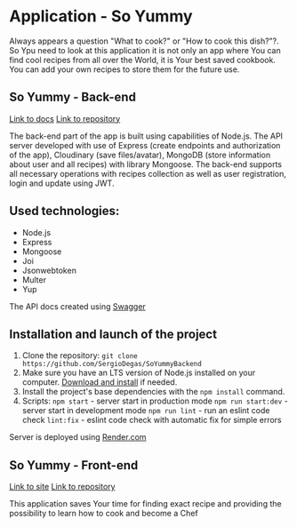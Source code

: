 # Application - So Yummy

Always appears a question "What to cook?" or "How to cook this dish?"?. So Ypu need to look at this application it is not only an app where You can find cool recipes from all over the World, it is Your best saved cookbook. You can add your own recipes to store them for the future use.

## So Yummy - Back-end

[Link to docs](https://backend-x5bd.onrender.com/api-docs/)
[Link to repository](https://github.com/SergioDegas/SoYummyBackend)

The back-end part of the app is built using capabilities of Node.js. The API server developed with use of Express (create endpoints and authorization of the app), Cloudinary (save files/avatar), MongoDB (store information about user and all recipes) with library Mongoose. The back-end supports all necessary operations with recipes collection as well as user registration, login and update using JWT.

## Used technologies:

- Node.js
- Express
- Mongoose
- Joi
- Jsonwebtoken
- Multer
- Yup

The API docs created using [Swagger](https://swagger.io)

## Installation and launch of the project

1. Clone the repository: `git clone https://github.com/SergioDegas/SoYummyBackend`
2. Make sure you have an LTS version of Node.js installed on your computer. [Download and install](https://nodejs.org/en/) if needed.
3. Install the project's base dependencies with the `npm install` command.
4. Scripts: `npm start` - server start in production mode
          `npm run start:dev` - server start in development mode
          `npm run lint` - run an eslint code check
          `lint:fix` - eslint code check with automatic fix for simple errors

Server is deployed using [Render.com](https://render.com)

## So Yummy - Front-end

[Link to site](https://cookbook-so-yummy.netlify.app/)
[Link to repository](https://github.com/SergioDegas/SoYummy)

This application saves Your time for finding exact recipe and providing the possibility to learn how to cook and become a Chef






